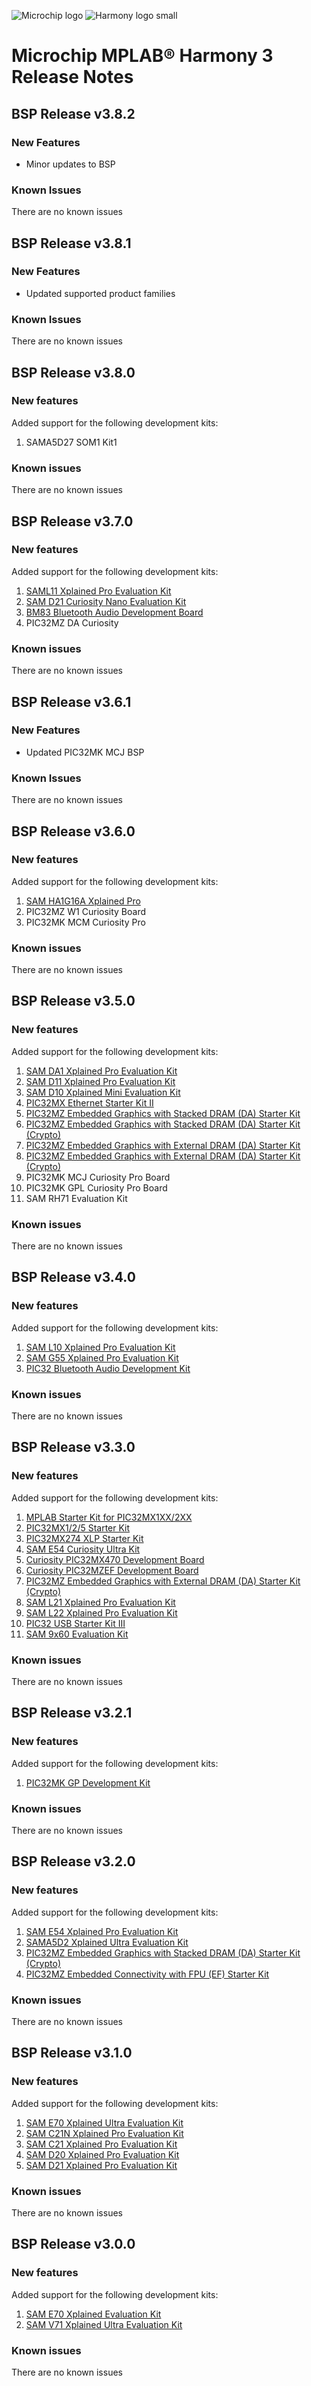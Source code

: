 ![Microchip logo](https://raw.githubusercontent.com/wiki/Microchip-MPLAB-Harmony/Microchip-MPLAB-Harmony.github.io/images/microchip_logo.png)
![Harmony logo small](https://raw.githubusercontent.com/wiki/Microchip-MPLAB-Harmony/Microchip-MPLAB-Harmony.github.io/images/microchip_mplab_harmony_logo_small.png)

# Microchip MPLAB® Harmony 3 Release Notes

## BSP Release v3.8.2
### New Features
- Minor updates to BSP

### Known Issues

There are no known issues 

## BSP Release v3.8.1
### New Features
- Updated supported product families 

### Known Issues

There are no known issues 

## BSP Release v3.8.0
### New features

Added support for the following development kits:
1. SAMA5D27 SOM1 Kit1

### Known issues

There are no known issues

## BSP Release v3.7.0
### New features

Added support for the following development kits:
1. [SAML11 Xplained Pro Evaluation Kit](https://www.microchip.com/DevelopmentTools/ProductDetails/dm320205)
2. [SAM D21 Curiosity Nano Evaluation Kit](https://www.microchip.com/developmenttools/ProductDetails/DM320119)
3. [BM83 Bluetooth Audio Development Board](https://www.microchip.com/developmenttools/ProductDetails/DM164152)
4. PIC32MZ DA Curiosity

### Known issues

There are no known issues


## BSP Release v3.6.1
### New Features
- Updated PIC32MK MCJ BSP 

### Known Issues

There are no known issues 

## BSP Release v3.6.0
### New features

Added support for the following development kits:
1. [SAM HA1G16A Xplained Pro](https://www.microchip.com/DevelopmentTools/ProductDetails/PartNO/ATSAMHA1G16A-XPRO)
2. PIC32MZ W1 Curiosity Board
3. PIC32MK MCM Curiosity Pro

### Known issues

There are no known issues

## BSP Release v3.5.0
### New features

Added support for the following development kits:

1. [SAM DA1 Xplained Pro Evaluation Kit](https://www.microchip.com/DevelopmentTools/ProductDetails/PartNO/ATSAMDA1-XPRO)
2. [SAM D11 Xplained Pro Evaluation Kit](https://www.microchip.com/developmenttools/ProductDetails/atsamd11-xpro)
3. [SAM D10 Xplained Mini Evaluation Kit](https://www.microchip.com/DevelopmentTools/ProductDetails/PartNO/ATSAMD10-XMINI)
4. [PIC32MX Ethernet Starter Kit II](https://www.microchip.com/DevelopmentTools/ProductDetails/dm320004-2)
5. [PIC32MZ Embedded Graphics with Stacked DRAM (DA) Starter Kit](https://www.microchip.com/Developmenttools/ProductDetails/DM320010)
6. [PIC32MZ Embedded Graphics with Stacked DRAM (DA) Starter Kit (Crypto)](https://www.microchip.com/Developmenttools/ProductDetails/DM320010-C)
7. [PIC32MZ Embedded Graphics with External DRAM (DA) Starter Kit](https://www.microchip.com/Developmenttools/ProductDetails/DM320008)
8. [PIC32MZ Embedded Graphics with External DRAM (DA) Starter Kit (Crypto)](https://www.microchip.com/Developmenttools/ProductDetails/DM320008-C)
9. PIC32MK MCJ Curiosity Pro Board
10. PIC32MK GPL Curiosity Pro Board
11. SAM RH71 Evaluation Kit

### Known issues

There are no known issues


## BSP Release v3.4.0
### New features

Added support for the following development kits:

1. [SAM L10 Xplained Pro Evaluation Kit](https://www.microchip.com/DevelopmentTools/ProductDetails/dm320204)
2. [SAM G55 Xplained Pro Evaluation Kit](https://www.microchip.com/developmenttools/ProductDetails/atsamg55-xpro)
3. [PIC32 Bluetooth Audio Development Kit](https://www.microchip.com/Developmenttools/ProductDetails/DV320032)

### Known issues

There are no known issues

## BSP Release v3.3.0
### New features

Added support for the following development kits:

1. [MPLAB Starter Kit for PIC32MX1XX/2XX](https://www.microchip.com/DevelopmentTools/ProductDetails/DM320013)
2. [PIC32MX1/2/5 Starter Kit](https://www.microchip.com/DevelopmentTools/ProductDetails/DM320100)
3. [PIC32MX274 XLP Starter Kit](https://www.microchip.com/DevelopmentTools/ProductDetails/DM320105)
4. [SAM E54 Curiosity Ultra Kit](https://www.microchip.com/Developmenttools/ProductDetails/DM320210)
5. [Curiosity PIC32MX470 Development Board](https://www.microchip.com/Developmenttools/ProductDetails/DM320103)
6. [Curiosity PIC32MZEF Development Board](https://www.microchip.com/Developmenttools/ProductDetails/DM320209)
7. [PIC32MZ Embedded Graphics with External DRAM (DA) Starter Kit (Crypto)](https://www.microchip.com/Developmenttools/ProductDetails/DM320008-C)
8. [SAM L21 Xplained Pro Evaluation Kit](https://www.microchip.com/Developmenttools/ProductDetails/ATSAML21-XPRO-B)
9. [SAM L22 Xplained Pro Evaluation Kit](https://www.microchip.com/Developmenttools/ProductDetails/ATSAML22-XPRO-B)
10. [PIC32 USB Starter Kit III](https://www.microchip.com/Developmenttools/ProductDetails/DM320003-3)
11. [SAM 9x60 Evaluation Kit](https://www.microchip.com/design-centers/32-bit-mpus)

### Known issues

There are no known issues

## BSP Release v3.2.1
### New features

Added support for the following development kits:

1. [PIC32MK GP Development Kit](https://www.microchip.com/Developmenttools/ProductDetails/DM320106)

### Known issues

There are no known issues

## BSP Release v3.2.0
### New features

Added support for the following development kits:

1. [SAM E54 Xplained Pro Evaluation Kit](https://www.microchip.com/developmenttools/ProductDetails/ATSAME54-XPRO)
1. [SAMA5D2 Xplained Ultra Evaluation Kit](https://www.microchip.com/Developmenttools/ProductDetails/ATSAMA5D2C-XULT)
1. [PIC32MZ Embedded Graphics with Stacked DRAM (DA) Starter Kit (Crypto)](https://www.microchip.com/DevelopmentTools/ProductDetails/DM320010-C)
1. [PIC32MZ Embedded Connectivity with FPU (EF) Starter Kit](https://www.microchip.com/Developmenttools/ProductDetails/DM320007)

### Known issues

There are no known issues

## BSP Release v3.1.0
### New features

Added support for the following development kits:

1. [SAM E70 Xplained Ultra Evaluation Kit](https://www.microchip.com/DevelopmentTools/ProductDetails/PartNO/DM320113)
1. [SAM C21N Xplained Pro Evaluation Kit](https://www.microchip.com/developmenttools/ProductDetails/atsamc21n-xpro)
1. [SAM C21 Xplained Pro Evaluation Kit](https://www.microchip.com/developmenttools/ProductDetails/ATSAMC21-XPRO)
1. [SAM D20 Xplained Pro Evaluation Kit](https://www.microchip.com/DevelopmentTools/ProductDetails.aspx?PartNO=ATSAMD20-XPRO)
1. [SAM D21 Xplained Pro Evaluation Kit](https://www.microchip.com/DevelopmentTools/ProductDetails.aspx?PartNO=ATSAMD21-XPRO)

### Known issues

There are no known issues

## BSP Release v3.0.0
### New features

Added support for the following development kits:

1. [SAM E70 Xplained Evaluation Kit](https://www.microchip.com/developmenttools/ProductDetails/atsame70-xpld)
1. [SAM V71 Xplained Ultra Evaluation Kit](https://www.microchip.com/DevelopmentTools/ProductDetails.aspx?PartNO=ATSAMV71-XULT)

### Known issues

There are no known issues
